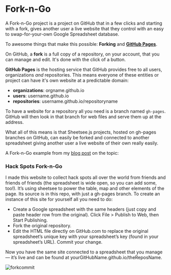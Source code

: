 # Fork-n-Go

A Fork-n-Go project is a project on GitHub that in a few clicks and starting with a fork, gives another user a live website that they control with an easy to swap-for-your-own Google Spreadsheet database.

To awesome things that make this possible: **Forking** and [**GitHub Pages**](http://pages.github.com).

On GitHub, a **fork** is a full copy of a repository, on your account, that you can manage and edit. It's done with the click of a button.

**GitHub Pages** is the hosting service that GitHub provides free to all users, organizations _and_ repositories. This means everyone of these entities or project can have it's own website at a predictable domain:

- **organizations**: orgname.github.io
- **users**: username.github.io
- **repositories**: username.github.io/repositoryname

To have a website for a repository all you need is a branch named `gh-pages`. GitHub will then look in that branch for web files and serve them up at the address.

What all of this means is that Sheetsee.js projects, hosted on gh-pages branches on GitHub, can easily be forked and connected to another spreadsheet giving another user a live website of their own really easily.

A Fork-n-Go example from my [blog post](http://jlord.us/fork-n-go/) on the topic:

### Hack Spots Fork-n-Go
 
I made this website to collect hack spots all over the world from friends and friends of friends (the spreadsheet is wide open, so you can add some, too!). It’s using sheetsee to power the table, map and other elements of the page. Its source is in this repo, with just a gh-pages branch. To create an instance of this site for yourself all you need to do:

- Create a Google spreadsheet with the same headers (just copy and paste header row from the original). Click File > Publish to Web, then Start Publishing.
- Fork the original repository.
- Edit the HTML file directly on GitHub.com to replace the original spreadsheet’s unique key with your spreadsheet’s key (found in your spreadsheet’s URL).
Commit your change.

Now you have the same site connected to a spreadsheet that you manage — it’s live and can be found at yourGitHubName.github.io/theReposName.

![forkcommit](http://jlord.s3.amazonaws.com/wp-content/uploads/forkcommit1.png)